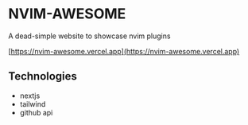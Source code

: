 # NVIM-AWESOME

A dead-simple website to showcase nvim plugins

[https://nvim-awesome.vercel.app](https://nvim-awesome.vercel.app)

## Technologies

- nextjs
- tailwind
- github api
